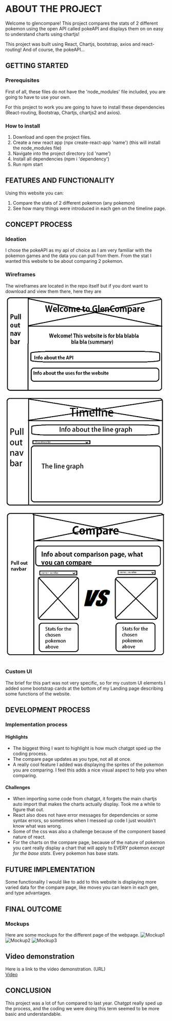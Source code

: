 # ABOUT THE PROJECT

Welcome to glencompare! This project compares the stats of 2 different pokemon using the open API called pokeAPI and displays them on on easy to understand charts using chartjs!

This project was built using React, Chartjs, bootstrap, axios and react-routing! And of course, the pokeAPI...


## GETTING STARTED

### Prerequisites

First of all, these files do not have the 'node_modules' file included, you are going to have to use your own.

For this project to work you are going to have to install these dependencies (React-routing, Bootstrap, Chartjs, chartjs2 and axios).

### How to install

1. Download and open the project files.
2. Create a new react app (npx create-react-app 'name') (this will install the node_modules file)
3. Navigate into the project directory (cd 'name')
4. Install all dependencies (npm i 'dependency')
5. Run npm start


## FEATURES AND FUNCTIONALITY

Using this website you can:
1. Compare the stats of 2 different pokemon (any pokemon)
2. See how many things were introduced in each gen on the timeline page.


## CONCEPT PROCESS

### Ideation

I chose the pokeAPI as my api of choice as I am very familiar with the pokemon games and the data you can pull from them. From the stat I wanted this website to be about comparing 2 pokemon.

### Wireframes

The wireframes are located in the repo itself but if you dont want to download and view them there, here they are 
![Wireframe1](https://github.com/GlenDorner221358/GlenCompare.co.za/blob/main/DV200%20Landing%20dashboard%20low%20fidelity.png)
![Wireframe2](https://github.com/GlenDorner221358/GlenCompare.co.za/blob/main/DV200%20Timeline%20page%20low%20fidelity.png)
![Wireframe3](https://github.com/GlenDorner221358/GlenCompare.co.za/blob/main/DV200%20Comparison%20page%20low%20fidelity.png)

### Custom UI

The brief for this part was not very specific, so for my custom UI elements I added some bootstrap cards at the bottom of my Landing page describing some functions of the website.


## DEVELOPMENT PROCESS

### Implementation process

#### Highlights

* The biggest thing I want to highlight is how much chatgpt sped up the coding process.
* The compare page updates as you type, not all at once.
* A really cool feature I added was displaying the sprites of the pokemon you are comparing. I feel this adds a nice visual aspect to help you when comparing.

#### Challenges

* When importing some code from chatgpt, it forgets the main chartjs auto import that makes the charts actually display. Took me a while to figure that out.
* React also does not have error messages for dependencies or some syntax errors, so sometimes when I messed up code I just wouldn't know what was wrong.
* Some of the css was also a challenge because of the component based nature of react.
* For the charts on the compare page, because of the nature of pokemon you cant really display a chart that will apply to EVERY pokemon *except for the base stats*. Every pokemon has base stats.


## FUTURE IMPLEMENTATION

Some functionality I would like to add to this website is displaying more varied data for the compare page, like moves you can learn in each gen, and type advantages.


## FINAL OUTCOME

### Mockups

Here are some mockups for the different page of the webpage. 
![Mockup1](URL)
![Mockup2](URL)
![Mockup3](URL)

## Video demonstration

Here is a link to the video demonstration.
(URL) <br>
[Video](URL)


## CONCLUSION

This project was a lot of fun compared to last year. Chatgpt really sped up the process, and the coding we were doing this term seemed to be more basic and understandable.
